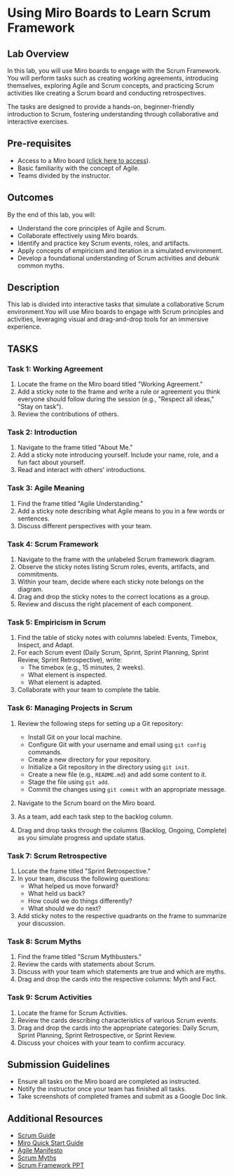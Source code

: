 # Using Miro Boards to Learn Scrum Framework

## Lab Overview
In this lab, you will use Miro boards to engage with the Scrum Framework. You will perform tasks such as creating working agreements, introducing themselves, exploring Agile and Scrum concepts, and practicing Scrum activities like creating a Scrum board and conducting retrospectives. 

The tasks are designed to provide a hands-on, beginner-friendly introduction to Scrum, fostering understanding through collaborative and interactive exercises.

## Pre-requisites
- Access to a Miro board ([click here to access](https://miro.com/app/board/uXjVLrJrKWs=/?share_link_id=911945526649)).
- Basic familiarity with the concept of Agile.
- Teams divided by the instructor.

## Outcomes
By the end of this lab, you will:
- Understand the core principles of Agile and Scrum.
- Collaborate effectively using Miro boards.
- Identify and practice key Scrum events, roles, and artifacts.
- Apply concepts of empiricism and iteration in a simulated environment.
- Develop a foundational understanding of Scrum activities and debunk common myths.

## Description
This lab is divided into interactive tasks that simulate a collaborative Scrum environment.You will use Miro boards to engage with Scrum principles and activities, leveraging visual and drag-and-drop tools for an immersive experience. 

## TASKS

### Task 1: Working Agreement
1. Locate the frame on the Miro board titled "Working Agreement."
2. Add a sticky note to the frame and write a rule or agreement you think everyone should follow during the session (e.g., "Respect all ideas," "Stay on task").
3. Review the contributions of others.

### Task 2: Introduction
1. Navigate to the frame titled "About Me."
2. Add a sticky note introducing yourself. Include your name, role, and a fun fact about yourself.
3. Read and interact with others' introductions.

### Task 3: Agile Meaning
1. Find the frame titled "Agile Understanding."
2. Add a sticky note describing what Agile means to you in a few words or sentences.
3. Discuss different perspectives with your team.

### Task 4: Scrum Framework
1. Navigate to the frame with the unlabeled Scrum framework diagram.
2. Observe the sticky notes listing Scrum roles, events, artifacts, and commitments.
3. Within your team, decide where each sticky note belongs on the diagram.
4. Drag and drop the sticky notes to the correct locations as a group.
5. Review and discuss the right placement of each component.

### Task 5: Empiricism in Scrum
1. Find the table of sticky notes with columns labeled: Events, Timebox, Inspect, and Adapt.
2. For each Scrum event (Daily Scrum, Sprint, Sprint Planning, Sprint Review, Sprint Retrospective), write:
   - The timebox (e.g., 15 minutes, 2 weeks).
   - What element is inspected.
   - What element is adapted.
3. Collaborate with your team to complete the table.

### Task 6: Managing Projects in Scrum 
1. Review the following steps for setting up a Git repository:
   - Install Git on your local machine.
   - Configure Git with your username and email using `git config` commands.
   - Create a new directory for your repository.
   - Initialize a Git repository in the directory using `git init`.
   - Create a new file (e.g., `README.md`) and add some content to it.
   - Stage the file using `git add`.
   - Commit the changes using `git commit` with an appropriate message.

2. Navigate to the Scrum board on the Miro board.
3. As a team, add each task step to the backlog column.
4. Drag and drop tasks through the columns (Backlog, Ongoing, Complete) as you simulate progress and update status.

### Task 7: Scrum Retrospective
1. Locate the frame titled "Sprint Retrospective."
2. In your team, discuss the following questions:
   - What helped us move forward?
   - What held us back?
   - How could we do things differently?
   - What should we do next?
3. Add sticky notes to the respective quadrants on the frame to summarize your discussion.

### Task 8: Scrum Myths
1. Find the frame titled "Scrum Mythbusters."
2. Review the cards with statements about Scrum.
3. Discuss with your team which statements are true and which are myths.
4. Drag and drop the cards into the respective columns: Myth and Fact.

### Task 9: Scrum Activities
1. Locate the frame for Scrum Activities.
2. Review the cards describing characteristics of various Scrum events.
3. Drag and drop the cards into the appropriate categories: Daily Scrum, Sprint Planning, Sprint Retrospective, or Sprint Review.
4. Discuss your choices with your team to confirm accuracy.

## Submission Guidelines
- Ensure all tasks on the Miro board are completed as instructed.
- Notify the instructor once your team has finished all tasks.
- Take screenshots of completed frames and submit as a Google Doc link.

## Additional Resources
- [Scrum Guide](https://scrumguides.org/)
- [Miro Quick Start Guide](https://help.miro.com/)
- [Agile Manifesto](http://www.agilemanifesto.org/)
- [Scrum Myths](https://medium.com/the-liberators/tagged/scrum-myths)
- [Scrum Framework PPT](https://docs.google.com/presentation/d/1w2HAcV9Ms3sSzcdYSMoekdA3t9BHD8TZueKLSVAenNM/edit?usp=sharing)